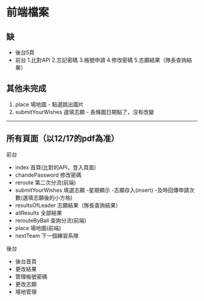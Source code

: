 # 前端檔案
## 缺
 - 後台5頁
 - 前台
 1.比對API
 2.忘記密碼
 3.帳號申請
 4.修改密碼
 5.志願結果（隊長查詢結果）


## 其他未完成
 1. place  場地圖 - 點選跳出圖片
 2. submitYourWishes  選填志願 - 長條圖日期點了，沒有改變



 -----------------------------
## 所有頁面（以12/17的pdf為准）
前台
 - index   首頁(比對的API，登入頁面)
 - chandePassword   修改密碼
 - reroute   第二次分流(前端)
 - submitYourWishes  填選志願
  -星期顯示
  -志願存入(insert)
  -及時回傳申請次數(選填志願後的小方格)
 - resultsOfLeader   志願結果（隊長查詢結果）
 - allResults   全部結果
 - rerouteByBall   查詢分流(前端)
 - place   場地圖(前端)
 - nextTeam   下一個練習系隊

後台
 - 後台首頁
 - 更改結果
 - 管理帳號密碼
 - 更改志願
 - 場地管理
